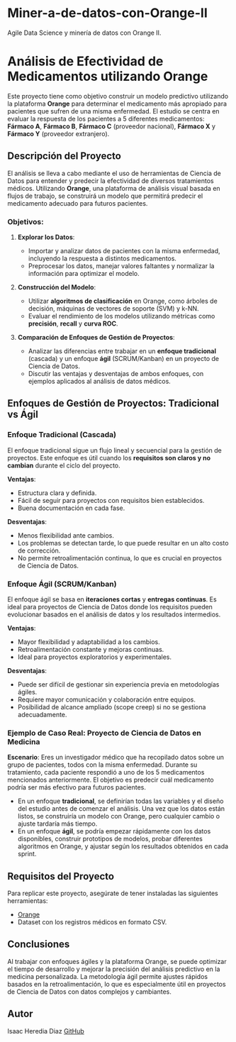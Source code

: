# Miner-a-de-datos-con-Orange-II
Agile Data Science y minería de datos con Orange II.

# Análisis de Efectividad de Medicamentos utilizando Orange

Este proyecto tiene como objetivo construir un modelo predictivo utilizando la plataforma **Orange** para determinar el medicamento más apropiado para pacientes que sufren de una misma enfermedad. 
El estudio se centra en evaluar la respuesta de los pacientes a 5 diferentes medicamentos: **Fármaco A**, **Fármaco B**, **Fármaco C** (proveedor nacional), **Fármaco X** y **Fármaco Y** (proveedor extranjero).

## Descripción del Proyecto

El análisis se lleva a cabo mediante el uso de herramientas de Ciencia de Datos para entender y predecir la efectividad de diversos tratamientos médicos. Utilizando **Orange**, una plataforma de análisis visual basada en flujos de trabajo, se construirá un modelo que permitirá predecir el medicamento adecuado para futuros pacientes.

### Objetivos:

1. **Explorar los Datos**:
   - Importar y analizar datos de pacientes con la misma enfermedad, incluyendo la respuesta a distintos medicamentos.
   - Preprocesar los datos, manejar valores faltantes y normalizar la información para optimizar el modelo.

2. **Construcción del Modelo**:
   - Utilizar **algoritmos de clasificación** en Orange, como árboles de decisión, máquinas de vectores de soporte (SVM) y k-NN.
   - Evaluar el rendimiento de los modelos utilizando métricas como **precisión**, **recall** y **curva ROC**.

3. **Comparación de Enfoques de Gestión de Proyectos**:
   - Analizar las diferencias entre trabajar en un **enfoque tradicional** (cascada) y un enfoque **ágil** (SCRUM/Kanban) en un proyecto de Ciencia de Datos.
   - Discutir las ventajas y desventajas de ambos enfoques, con ejemplos aplicados al análisis de datos médicos.

## Enfoques de Gestión de Proyectos: Tradicional vs Ágil

### Enfoque Tradicional (Cascada)

El enfoque tradicional sigue un flujo lineal y secuencial para la gestión de proyectos. Este enfoque es útil cuando los **requisitos son claros y no cambian** durante el ciclo del proyecto.

**Ventajas**:
- Estructura clara y definida.
- Fácil de seguir para proyectos con requisitos bien establecidos.
- Buena documentación en cada fase.

**Desventajas**:
- Menos flexibilidad ante cambios.
- Los problemas se detectan tarde, lo que puede resultar en un alto costo de corrección.
- No permite retroalimentación continua, lo que es crucial en proyectos de Ciencia de Datos.

### Enfoque Ágil (SCRUM/Kanban)

El enfoque ágil se basa en **iteraciones cortas** y **entregas continuas**. Es ideal para proyectos de Ciencia de Datos donde los requisitos pueden evolucionar basados en el análisis de datos y los resultados intermedios.

**Ventajas**:
- Mayor flexibilidad y adaptabilidad a los cambios.
- Retroalimentación constante y mejoras continuas.
- Ideal para proyectos exploratorios y experimentales.

**Desventajas**:
- Puede ser difícil de gestionar sin experiencia previa en metodologías ágiles.
- Requiere mayor comunicación y colaboración entre equipos.
- Posibilidad de alcance ampliado (scope creep) si no se gestiona adecuadamente.

### Ejemplo de Caso Real: Proyecto de Ciencia de Datos en Medicina

**Escenario**: 
Eres un investigador médico que ha recopilado datos sobre un grupo de pacientes, todos con la misma enfermedad. Durante su tratamiento, cada paciente respondió a uno de los 5 medicamentos mencionados anteriormente. El objetivo es predecir cuál medicamento podría ser más efectivo para futuros pacientes.

- En un enfoque **tradicional**, se definirían todas las variables y el diseño del estudio antes de comenzar el análisis. Una vez que los datos están listos, se construiría un modelo con Orange, pero cualquier cambio o ajuste tardaría más tiempo.
- En un enfoque **ágil**, se podría empezar rápidamente con los datos disponibles, construir prototipos de modelos, probar diferentes algoritmos en Orange, y ajustar según los resultados obtenidos en cada sprint.

## Requisitos del Proyecto

Para replicar este proyecto, asegúrate de tener instaladas las siguientes herramientas:

- [Orange](https://orange.biolab.si/download/)
- Dataset con los registros médicos en formato CSV.

## Conclusiones

Al trabajar con enfoques ágiles y la plataforma Orange, se puede optimizar el tiempo de desarrollo y mejorar la precisión del análisis predictivo en la medicina personalizada. 
La metodología ágil permite ajustes rápidos basados en la retroalimentación, lo que es especialmente útil en proyectos de Ciencia de Datos con datos complejos y cambiantes.

## Autor
Isaac Heredia Diaz
[GitHub](https://github.com/IsaacHD86)

